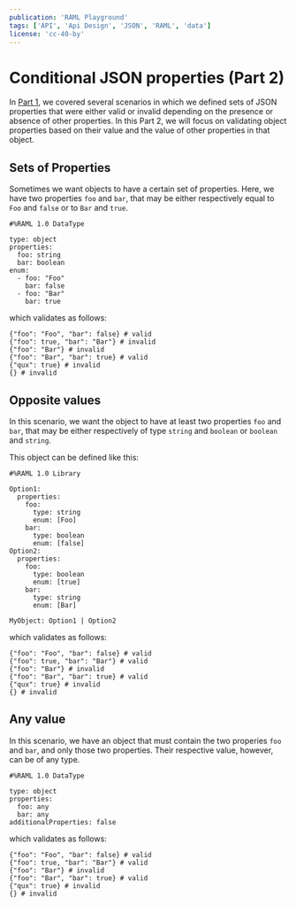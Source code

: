 ```yaml
---
publication: 'RAML Playground'
tags: ['API', 'Api Design', 'JSON', 'RAML', 'data']
license: 'cc-40-by'
---
```


# Conditional JSON properties (Part 2)

In [Part 1](https://medium.com/raml-api/conditional-json-properties-part-1-31c705787367), we covered several scenarios in which we defined sets of JSON properties that were either valid or invalid depending on the presence or absence of other properties. In this Part 2, we will focus on validating object properties based on their value and the value of other properties in that object.

## Sets of Properties

Sometimes we want objects to have a certain set of properties. Here, we have two properties `foo` and `bar`, that may be either respectively equal to `Foo` and `false` or to `Bar` and `true`.

```raml
#%RAML 1.0 DataType

type: object
properties:
  foo: string
  bar: boolean
enum:
  - foo: "Foo"
    bar: false
  - foo: "Bar"
    bar: true
```

which validates as follows:
```
{"foo": "Foo", "bar": false} # valid
{"foo": true, "bar": "Bar"} # invalid
{"foo": "Bar"} # invalid
{"foo": "Bar", "bar": true} # valid
{"qux": true} # invalid
{} # invalid
```

## Opposite values

In this scenario, we want the object to have at least two properties `foo` and `bar`, that may be either respectively of type `string` and `boolean` or `boolean` and `string`.

This object can be defined like this:
```raml
#%RAML 1.0 Library

Option1:
  properties:
    foo: 
      type: string
      enum: [Foo]
    bar: 
      type: boolean
      enum: [false]
Option2:
  properties:
    foo: 
      type: boolean
      enum: [true]
    bar: 
      type: string
      enum: [Bar]

MyObject: Option1 | Option2
```

which validates as follows:
```
{"foo": "Foo", "bar": false} # valid
{"foo": true, "bar": "Bar"} # valid
{"foo": "Bar"} # invalid
{"foo": "Bar", "bar": true} # valid
{"qux": true} # invalid
{} # invalid
```

## Any value

In this scenario, we have an object that must contain the two properies `foo` and `bar`, and only those two properties. Their respective value, however, can be of any type.

```raml
#%RAML 1.0 DataType

type: object
properties:
  foo: any
  bar: any
additionalProperties: false
```

which validates as follows:
```
{"foo": "Foo", "bar": false} # valid
{"foo": true, "bar": "Bar"} # valid
{"foo": "Bar"} # invalid
{"foo": "Bar", "bar": true} # valid
{"qux": true} # invalid
{} # invalid
```